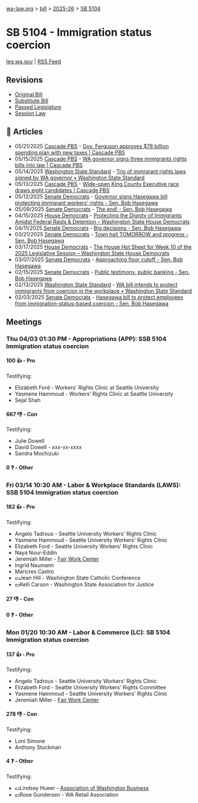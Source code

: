 [wa-law.org](/) > [bill](/bill/) > [2025-26](/bill/2025-26/) > [SB 5104](/bill/2025-26/sb/5104/)

# SB 5104 - Immigration status coercion
[leg.wa.gov](https://app.leg.wa.gov/billsummary?BillNumber=5104&Year=2025&Initiative=false) | [RSS Feed](./rss.xml)

## Revisions
* [Original Bill](1/)
* [Substitute Bill](S/)
* [Passed Legislature](S.PL/)
* [Session Law](S.SL/)

## 📰 Articles
* 05/21/2025 [Cascade PBS](/org/cascade_pbs/) - [Gov. Ferguson approves $78 billion spending plan with new taxes | Cascade PBS](https://www.cascadepbs.org/briefs/2025/05/gov-ferguson-approves-78-billion-spending-plan-new-taxes#:~:text=Senate%20Bill%205104)
* 05/15/2025 [Cascade PBS](/org/cascade_pbs/) - [WA governor signs three immigrants rights bills into law | Cascade PBS](https://www.cascadepbs.org/briefs/2025/05/wa-governor-signs-three-immigrants-rights-bills-law#:~:text=Senate%20Bill%205104)
* 05/14/2025 [Washington State Standard](/org/washington_state_standard/) - [Trio of immigrant rights laws signed by WA governor • Washington State Standard](https://washingtonstatestandard.com/2025/05/14/trio-of-immigrant-rights-laws-signed-by-wa-governor/#:~:text=Senate%20Bill%205104)
* 05/13/2025 [Cascade PBS](/org/cascade_pbs/) - [Wide-open King County Executive race draws eight candidates | Cascade PBS](https://www.cascadepbs.org/briefs/2025/05/wide-open-king-county-executive-race-draws-eight-candidates#:~:text=Senate%20Bill%205104)
* 05/12/2025 [Senate Democrats](/org/senate_democrats/) - [Governor signs Hasegawa bill protecting immigrant workers’ rights - Sen. Bob Hasegawa](https://senatedemocrats.wa.gov/hasegawa/2025/05/12/governor-signs-hasegawa-bill-protecting-immigrant-workers-rights/#:~:text=Senate%20Bill%205104)
* 05/09/2025 [Senate Democrats](/org/senate_democrats/) - [The end! - Sen. Bob Hasegawa](https://senatedemocrats.wa.gov/hasegawa/2025/05/09/the-end/#:~:text=SB%205104)
* 04/15/2025 [House Democrats](/org/house_democrats/) - [Protecting the Dignity of Immigrants Amidst Federal Raids & Detention – Washington State House Democrats](https://housedemocrats.wa.gov/blog/2025/04/15/protecting-the-dignity-of-immigrants-amidst-federal-raids-detention/#:~:text=SB%205104)
* 04/11/2025 [Senate Democrats](/org/senate_democrats/) - [Big decisions - Sen. Bob Hasegawa](https://senatedemocrats.wa.gov/hasegawa/2025/04/11/big-decisions/#:~:text=5104)
* 03/21/2025 [Senate Democrats](/org/senate_democrats/) - [Town hall TOMORROW and progress - Sen. Bob Hasegawa](https://senatedemocrats.wa.gov/hasegawa/2025/03/21/town-hall-tomorrow-and-progress/#:~:text=5104)
* 03/17/2025 [House Democrats](/org/house_democrats/) - [The House Hot Sheet for Week 10 of the 2025 Legislative Session – Washington State House Democrats](https://housedemocrats.wa.gov/blog/2025/03/17/the-house-hot-sheet-for-week-10-of-the-2025-legislative-session/#:~:text=SSB%205104)
* 03/07/2025 [Senate Democrats](/org/senate_democrats/) - [Approaching floor cutoff - Sen. Bob Hasegawa](https://senatedemocrats.wa.gov/hasegawa/2025/03/06/approaching-floor-cutoff/#:~:text=5104)
* 02/15/2025 [Senate Democrats](/org/senate_democrats/) - [Public testimony, public banking - Sen. Bob Hasegawa](https://senatedemocrats.wa.gov/hasegawa/2025/02/14/public-testimony-public-banking/#:~:text=5104)
* 02/13/2025 [Washington State Standard](/org/washington_state_standard/) - [WA bill intends to protect immigrants from coercion in the workplace • Washington State Standard](https://washingtonstatestandard.com/2025/02/12/wa-bill-intends-to-protect-immigrants-from-coercion-in-the-workplace/#:~:text=Senate%20Bill%205104)
* 02/03/2025 [Senate Democrats](/org/senate_democrats/) - [Hasegawa bill to protect employees from immigration-status-based coercion - Sen. Bob Hasegawa](https://senatedemocrats.wa.gov/hasegawa/2025/02/03/hasegawa-bill-to-protect-employees-from-immigration-status-based-coercion/#:~:text=5104)

## Meetings
### Thu 04/03 01:30 PM - Appropriations (APP): SSB 5104 Immigration status coercion
#### 100 👍 - Pro
Testifying:
* Elizabeth Ford - Workers’ Rights Clinic at Seattle University
* Yasmene Hammoud - Workers’ Rights Clinic at Seattle University
* Sejal Shah

#### 667 👎 - Con
Testifying:
* Julie Dowell
* David Dowell - xxx-xx-xxxx
* Sandra Mochizuki

#### 0 ❓ - Other

### Fri 03/14 10:30 AM - Labor & Workplace Standards (LAWS): SSB 5104 Immigration status coercion
#### 182 👍 - Pro
Testifying:
* Angelo Tadrous - Seattle University Workers' Rights Clinic
* Yasmene Hammoud - Seattle University Workers' Rights Clinic
* Elizabeth Ford - Seattle University Workers' Rights Clinic
* Naya Nour-Eddin
* Jeremiah Miller - [Fair Work Center](/org/fair_work_center/)
* Ingrid Naumann
* Maricres Castro
* 💵Jean Hill - Washington State Catholic Conference
* 💵Kelli Carson - Washington State Association for Justice

#### 27 👎 - Con

#### 0 ❓ - Other

### Mon 01/20 10:30 AM - Labor & Commerce (LC): SB 5104 Immigration status coercion
#### 137 👍 - Pro
Testifying:
* Angelo Tadrous - Seattle University Workers' Rights Clinic
* Elizabeth Ford - Seattle University Workers' Rights Committee
* Yasmene Hammoud - Seattle University Workers' Rights Clinic
* Jeremiah Miller - [Fair Work Center](/org/fair_work_center/)

#### 278 👎 - Con
Testifying:
* Loni Simone
* Anthony Stockman

#### 4 ❓ - Other
Testifying:
* 💵Lindsey Hueer - [Association of Washington Business](/org/association_of_washington_business/)
* 💵Rose Gundersen - WA Retail Association
